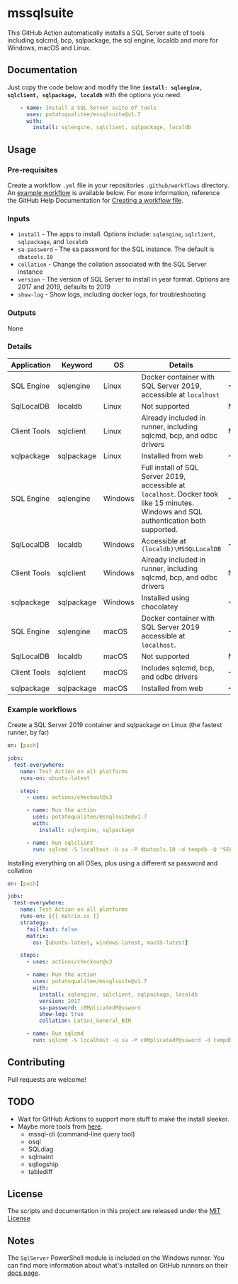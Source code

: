 # mssqlsuite
This GitHub Action automatically installs a SQL Server suite of tools including sqlcmd, bcp, sqlpackage, the sql engine, localdb and more for Windows, macOS and Linux.

## Documentation

Just copy the code below and modify the line **`install: sqlengine, sqlclient, sqlpackage, localdb`** with the options you need.

```yaml
    - name: Install a SQL Server suite of tools
      uses: potatoqualitee/mssqlsuite@v1.7
      with:
        install: sqlengine, sqlclient, sqlpackage, localdb
```

## Usage

### Pre-requisites

Create a workflow `.yml` file in your repositories `.github/workflows` directory. An [example workflow](#example-workflow) is available below. For more information, reference the GitHub Help Documentation for [Creating a workflow file](https://help.github.com/en/articles/configuring-a-workflow#creating-a-workflow-file).

### Inputs

* `install` - The apps to install. Options include: `sqlengine`, `sqlclient`, `sqlpackage`, and `localdb`
* `sa-password` - The sa password for the SQL instance. The default is `dbatools.I0`
* `collation` - Change the collation associated with the SQL Server instance
* `version` - The version of SQL Server to install in year format. Options are 2017 and 2019, defaults to 2019
* `show-log` - Show logs, including docker logs, for troubleshooting

### Outputs

None

### Details

| Application | Keyword | OS | Details | Time |
| -------------- | ------------- | -------------------------------------------------------------------------------------------------------------------------------------------------- | ------------------------------------ | ------------- |
| SQL Engine | sqlengine | Linux | Docker container with SQL Server 2019, accessible at `localhost` | ~45s |
| SqlLocalDB | localdb | Linux | Not supported | N/A |
| Client Tools | sqlclient | Linux | Already included in runner, including sqlcmd, bcp, and odbc drivers | N/A |
| sqlpackage | sqlpackage | Linux | Installed from web | ~20s |
| SQL Engine | sqlengine | Windows | Full install of SQL Server 2019, accessible at `localhost`. Docker took like 15 minutes. Windows and SQL authentication both supported. | ~5m |
| SqlLocalDB | localdb | Windows | Accessible at `(localdb)\MSSQLLocalDB` | ~30s |
| Client Tools | sqlclient | Windows | Already included in runner, including sqlcmd, bcp, and odbc drivers | N/A |
| sqlpackage | sqlpackage | Windows | Installed using chocolatey | ~1.5m |
| SQL Engine | sqlengine | macOS | Docker container with SQL Server 2019 accessible at `localhost`. | ~3m |
| SqlLocalDB | localdb | macOS | Not supported | N/A |
| Client Tools | sqlclient | macOS | Includes sqlcmd, bcp, and odbc drivers | ~30s |
| sqlpackage | sqlpackage | macOS | Installed from web | ~5s |

### Example workflows

Create a SQL Server 2019 container and sqlpackage on Linux (the fastest runner, by far)

```yaml
on: [push]

jobs:
  test-everywhere:
    name: Test Action on all platforms
    runs-on: ubuntu-latest

    steps:
      - uses: actions/checkout@v3

      - name: Run the action
        uses: potatoqualitee/mssqlsuite@v1.7
        with:
          install: sqlengine, sqlpackage

      - name: Run sqlclient
        run: sqlcmd -S localhost -U sa -P dbatools.I0 -d tempdb -Q "SELECT @@version;"
```

Installing everything on all OSes, plus using a different sa password and collation

```yaml
on: [push]

jobs:
  test-everywhere:
    name: Test Action on all platforms
    runs-on: ${{ matrix.os }}
    strategy:
      fail-fast: false
      matrix:
        os: [ubuntu-latest, windows-latest, macOS-latest]

    steps:
      - uses: actions/checkout@v3

      - name: Run the action
        uses: potatoqualitee/mssqlsuite@v1.7
        with:
          install: sqlengine, sqlclient, sqlpackage, localdb
          version: 2017
          sa-password: c0MplicatedP@ssword
          show-log: true
          collation: Latin1_General_BIN

      - name: Run sqlcmd
        run: sqlcmd -S localhost -U sa -P c0MplicatedP@ssword -d tempdb -Q "SELECT @@version;"
```

## Contributing
Pull requests are welcome!

## TODO
* Wait for GitHub Actions to support more stuff to make the install sleeker.
* Maybe more tools from [here](https://docs.microsoft.com/en-us/sql/tools/sqlpackage/sqlpackage-download?view=sql-server-ver15).
  * mssql-cli (command-line query tool)
  * osql
  * SQLdiag
  * sqlmaint
  * sqllogship
  * tablediff

## License
The scripts and documentation in this project are released under the [MIT License](LICENSE)

## Notes

The `SqlServer` PowerShell module is included on the Windows runner. You can find more information about what's installed on GitHub runners on their [docs page](https://docs.github.com/en/actions/using-github-hosted-runners/about-github-hosted-runners#supported-software).

